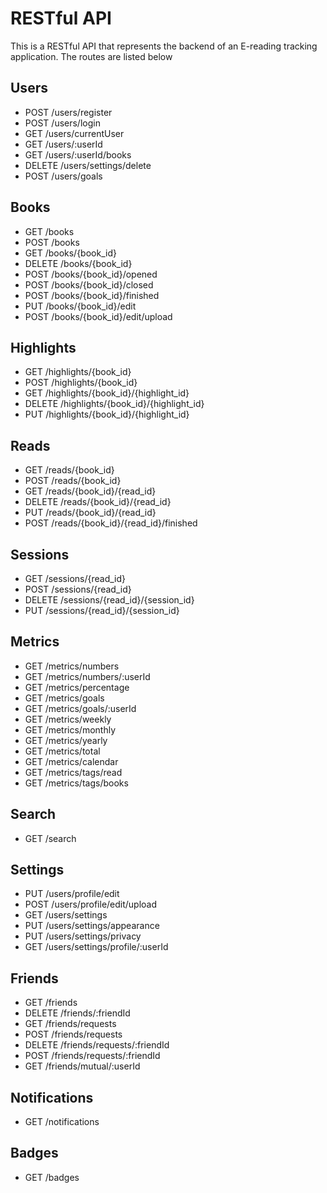 # RESTful API 
This is a RESTful API that represents the backend of an E-reading tracking application. The routes are listed below

## Users
- POST     /users/register
- POST     /users/login
- GET      /users/currentUser
- GET      /users/:userId
- GET      /users/:userId/books
- DELETE   /users/settings/delete
- POST     /users/goals

## Books
- GET      /books
- POST     /books
- GET      /books/{book_id}
- DELETE   /books/{book_id}
- POST     /books/{book_id}/opened
- POST     /books/{book_id}/closed
- POST     /books/{book_id}/finished
- PUT      /books/{book_id}/edit
- POST     /books/{book_id}/edit/upload

## Highlights
- GET      /highlights/{book_id}
- POST     /highlights/{book_id}
- GET      /highlights/{book_id}/{highlight_id}
- DELETE   /highlights/{book_id}/{highlight_id}
- PUT      /highlights/{book_id}/{highlight_id}

## Reads
- GET      /reads/{book_id}
- POST     /reads/{book_id}
- GET      /reads/{book_id}/{read_id}
- DELETE   /reads/{book_id}/{read_id}
- PUT      /reads/{book_id}/{read_id}
- POST     /reads/{book_id}/{read_id}/finished

## Sessions
- GET      /sessions/{read_id}
- POST     /sessions/{read_id}
- DELETE   /sessions/{read_id}/{session_id}
- PUT      /sessions/{read_id}/{session_id}

## Metrics
- GET      /metrics/numbers
- GET      /metrics/numbers/:userId
- GET      /metrics/percentage
- GET      /metrics/goals
- GET      /metrics/goals/:userId
- GET      /metrics/weekly
- GET      /metrics/monthly
- GET      /metrics/yearly
- GET      /metrics/total
- GET      /metrics/calendar
- GET      /metrics/tags/read
- GET      /metrics/tags/books

## Search
- GET      /search

## Settings
- PUT      /users/profile/edit
- POST     /users/profile/edit/upload
- GET      /users/settings
- PUT      /users/settings/appearance
- PUT      /users/settings/privacy
- GET      /users/settings/profile/:userId

## Friends
- GET      /friends
- DELETE   /friends/:friendId
- GET      /friends/requests
- POST     /friends/requests
- DELETE   /friends/requests/:friendId
- POST     /friends/requests/:friendId
- GET      /friends/mutual/:userId

## Notifications
- GET      /notifications

## Badges
- GET      /badges
